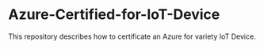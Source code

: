 # Azure-Certified-for-IoT-Device
This repository describes how to certificate an Azure for variety IoT Device.
